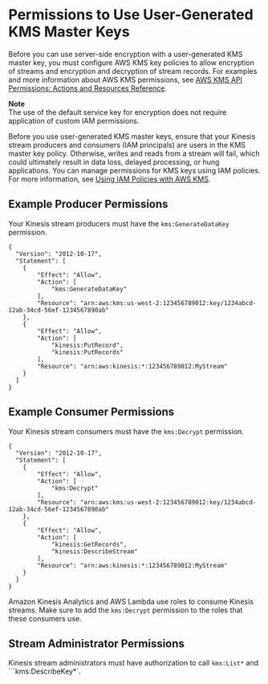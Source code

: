# Permissions to Use User\-Generated KMS Master Keys<a name="permissions-user-key-KMS"></a>

Before you can use server\-side encryption with a user\-generated KMS master key, you must configure AWS KMS key policies to allow encryption of streams and encryption and decryption of stream records\. For examples and more information about AWS KMS permissions, see [AWS KMS API Permissions: Actions and Resources Reference](http://docs.aws.amazon.com/kms/latest/developerguide/kms-api-permissions-reference.html)\. 

**Note**  
The use of the default service key for encryption does not require application of custom IAM permissions\.

Before you use user\-generated KMS master keys, ensure that your Kinesis stream producers and consumers \(IAM principals\) are users in the KMS master key policy\. Otherwise, writes and reads from a stream will fail, which could ultimately result in data loss, delayed processing, or hung applications\. You can manage permissions for KMS keys using IAM policies\. For more information, see [Using IAM Policies with AWS KMS](http://docs.aws.amazon.com/kms/latest/developerguide/iam-policies.html)\.

## Example Producer Permissions<a name="example-producer-permissions"></a>

Your Kinesis stream producers must have the `kms:GenerateDataKey` permission\.

```
{
  "Version": "2012-10-17",
  "Statement": [
    {
        "Effect": "Allow",
        "Action": [
            "kms:GenerateDataKey"
        ],
        "Resource": "arn:aws:kms:us-west-2:123456789012:key/1234abcd-12ab-34cd-56ef-1234567890ab"
    }, 
    {
        "Effect": "Allow",
        "Action": [
            "kinesis:PutRecord",
            "kinesis:PutRecords"
        ],
        "Resource": "arn:aws:kinesis:*:123456789012:MyStream"
    }
  ]
}
```

## Example Consumer Permissions<a name="example-consumer-permissions"></a>

Your Kinesis stream consumers must have the `kms:Decrypt` permission\.

```
{
  "Version": "2012-10-17",
  "Statement": [
    {
        "Effect": "Allow",
        "Action": [
            "kms:Decrypt"
        ],
        "Resource": "arn:aws:kms:us-west-2:123456789012:key/1234abcd-12ab-34cd-56ef-1234567890ab"
    }, 
    {
        "Effect": "Allow",
        "Action": [
            "kinesis:GetRecords",
            "kinesis:DescribeStream"
        ],
        "Resource": "arn:aws:kinesis:*:123456789012:MyStream"
    }
  ]
}
```

Amazon Kinesis Analytics and AWS Lambda use roles to consume Kinesis streams\. Make sure to add the `kms:Decrypt` permission to the roles that these consumers use\.

## Stream Administrator Permissions<a name="stream-administrator-permissions"></a>

Kinesis stream administrators must have authorization to call `kms:List*` and ```kms:DescribeKey*`\.
